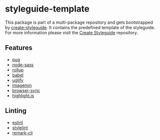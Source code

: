 
# styleguide-template
This package is part of a multi-package repository and gets bootstrapped by [create-styleguide](https://www.npmjs.com/package/create-styleguide). It contains the predefined template of the styleguide.
For more information please visit the [Create Styleguide](https://github.com/chlorophyllkid/create-styleguide) repository.

## Features
- [pug](https://www.npmjs.com/package/pug)
- [node-sass](https://www.npmjs.com/package/node-sass)
- [rollup](https://www.npmjs.com/package/rollup)
- [babel](https://www.npmjs.com/package/babel-core)
- [uglify](https://www.npmjs.com/package/uglify-es)
- [imagemin](https://www.npmjs.com/package/imagemin)
- [browser-sync](https://www.npmjs.com/package/browser-sync)
- [highlight.js](https://www.npmjs.com/package/highlight.js)

## Linting
- [eslint](https://www.npmjs.com/package/eslint)
- [stylelint](https://www.npmjs.com/package/stylelint)
- [remark-cli](https://www.npmjs.com/package/remark-cli)
